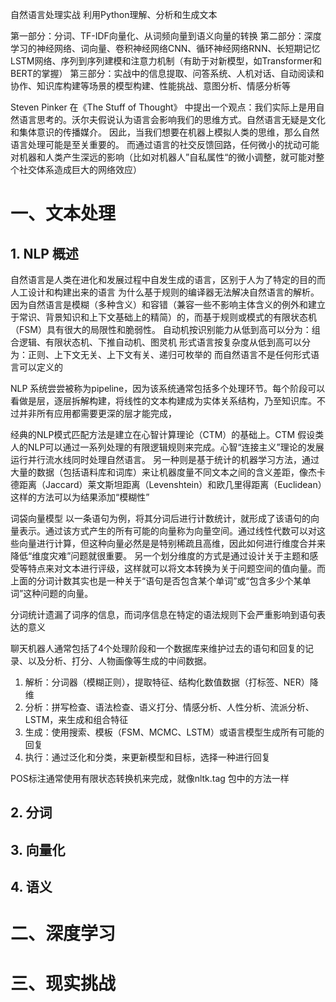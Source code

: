 自然语言处理实战
利用Python理解、分析和生成文本

第一部分：分词、TF-IDF向量化、从词频向量到语义向量的转换
第二部分：深度学习的神经网络、词向量、卷积神经网络CNN、循环神经网络RNN、长短期记忆LSTM网络、序列到序列建模和注意力机制（有助于对新模型，如Transformer和BERT的掌握）
第三部分：实战中的信息提取、问答系统、人机对话、自动阅读和协作、知识库构建等场景的模型构建、性能挑战、意图分析、情感分析等

Steven Pinker 在《The Stuff of Thought》 中提出一个观点：我们实际上是用自然语言思考的。沃尔夫假说认为语言会影响我们的思维方式。自然语言无疑是文化和集体意识的传播媒介。
因此，当我们想要在机器上模拟人类的思维，那么自然语言处理可能是至关重要的。
而通过语言的社交反馈回路，任何微小的扰动可能对机器和人类产生深远的影响（比如对机器人”自私属性“的微小调整，就可能对整个社交体系造成巨大的网络效应）

# 一、文本处理
## 1. NLP 概述
自然语言是人类在进化和发展过程中自发生成的语言，区别于人为了特定的目的而人工设计和构建出来的语言
为什么基于规则的编译器无法解决自然语言的解析。因为自然语言是模糊（多种含义）和容错（兼容一些不影响主体含义的例外和建立于常识、背景知识和上下文基础上的精简）的，而基于规则或模式的有限状态机（FSM）具有很大的局限性和脆弱性。
自动机按识别能力从低到高可以分为：组合逻辑、有限状态机、下推自动机、图灵机
形式语言按复杂度从低到高可以分为：正则、上下文无关、上下文有关、递归可枚举的
而自然语言不是任何形式语言可以定义的


NLP 系统尝尝被称为pipeline，因为该系统通常包括多个处理环节。每个阶段可以看做是层，逐层拆解构建，将线性的文本构建成为实体关系结构，乃至知识库。不过并非所有应用都需要更深的层才能完成，

经典的NLP模式匹配方法是建立在心智计算理论（CTM）的基础上。CTM 假设类人的NLP可以通过一系列处理的有限逻辑规则来完成。心智“连接主义”理论的发展运行并行流水线同时处理自然语言。
另一种则是基于统计的机器学习方法，通过大量的数据（包括语料库和词库）来让机器度量不同文本之间的含义差距，像杰卡德距离（Jaccard）莱文斯坦距离（Levenshtein）和欧几里得距离（Euclidean）这样的方法可以为结果添加“模糊性”

词袋向量模型
以一条语句为例，将其分词后进行计数统计，就形成了该语句的向量表示。通过该方式产生的所有可能的向量称为向量空间。通过线性代数可以对这些向量进行计算，但这种向量必然是是特别稀疏且高维，因此如何进行维度合并来降低“维度灾难”问题就很重要。
另一个划分维度的方式是通过设计关于主题和感受等特点来对文本进行评级，这样就可以将文本转换为关于问题空间的值向量。而上面的分词计数其实也是一种关于“语句是否包含某个单词”或“包含多少个某单词”这种问题的向量。

分词统计遗漏了词序的信息，而词序信息在特定的语法规则下会严重影响到语句表达的意义

聊天机器人通常包括了4个处理阶段和一个数据库来维护过去的语句和回复的记录、以及分析、打分、人物画像等生成的中间数据。
1. 解析：分词器（模糊正则），提取特征、结构化数值数据（打标签、NER）降维
2. 分析：拼写检查、语法检查、语义打分、情感分析、人性分析、流派分析、LSTM，来生成和组合特征
3. 生成：使用搜索、模板（FSM、MCMC、LSTM）或语言模型生成所有可能的回复
4. 执行：通过泛化和分类，来更新模型和目标，选择一种进行回复

POS标注通常使用有限状态转换机来完成，就像nltk.tag 包中的方法一样

## 2. 分词

## 3. 向量化

## 4. 语义

# 二、深度学习

# 三、现实挑战